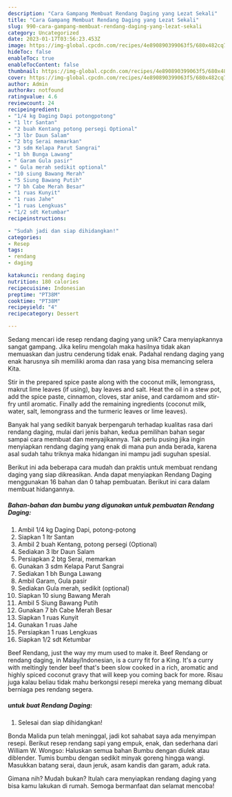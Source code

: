 ```yaml
---
description: "Cara Gampang Membuat Rendang Daging yang Lezat Sekali"
title: "Cara Gampang Membuat Rendang Daging yang Lezat Sekali"
slug: 990-cara-gampang-membuat-rendang-daging-yang-lezat-sekali
category: Uncategorized
date: 2023-01-17T03:56:23.453Z
image: https://img-global.cpcdn.com/recipes/4e890890399063f5/680x482cq70/rendang-daging-foto-resep-utama.jpg
hideToc: false
enableToc: true
enableTocContent: false
thumbnail: https://img-global.cpcdn.com/recipes/4e890890399063f5/680x482cq70/rendang-daging-foto-resep-utama.jpg
cover: https://img-global.cpcdn.com/recipes/4e890890399063f5/680x482cq70/rendang-daging-foto-resep-utama.jpg
author: Admin
authorAv: notfound
ratingvalue: 4.6
reviewcount: 24
recipeingredient:
- "1/4 kg Daging Dapi potongpotong"
- "1 ltr Santan"
- "2 buah Kentang potong persegi Optional"
- "3 lbr Daun Salam"
- "2 btg Serai memarkan"
- "3 sdm Kelapa Parut Sangrai"
- "1 bh Bunga Lawang"
- " Garam Gula pasir"
- " Gula merah sedikit optional"
- "10 siung Bawang Merah"
- "5 Siung Bawang Putih"
- "7 bh Cabe Merah Besar"
- "1 ruas Kunyit"
- "1 ruas Jahe"
- "1 ruas Lengkuas"
- "1/2 sdt Ketumbar"
recipeinstructions:

- "Sudah jadi dan siap dihidangkan!"
categories:
- Resep
tags:
- rendang
- daging

katakunci: rendang daging 
nutrition: 180 calories
recipecuisine: Indonesian
preptime: "PT38M"
cooktime: "PT38M"
recipeyield: "4"
recipecategory: Dessert

---
```





Sedang mencari ide resep rendang daging yang unik? Cara menyiapkannya sangat gampang. Jika keliru mengolah maka hasilnya tidak akan memuaskan dan justru cenderung tidak enak. Padahal rendang daging yang enak harusnya sih memiliki aroma dan rasa yang bisa memancing selera Kita.





Stir in the prepared spice paste along with the coconut milk, lemongrass, makrut lime leaves (if using), bay leaves and salt. Heat the oil in a stew pot, add the spice paste, cinnamon, cloves, star anise, and cardamom and stir-fry until aromatic. Finally add the remaining ingredients (coconut milk, water, salt, lemongrass and the turmeric leaves or lime leaves).

Banyak hal yang sedikit banyak berpengaruh terhadap kualitas rasa dari rendang daging, mulai dari jenis bahan, kedua pemilihan bahan segar sampai cara membuat dan menyajikannya. Tak perlu pusing jika ingin menyiapkan rendang daging yang enak di mana pun anda berada, karena asal sudah tahu triknya maka hidangan ini mampu jadi suguhan spesial.






Berikut ini ada beberapa cara mudah dan praktis untuk membuat rendang daging yang siap dikreasikan. Anda dapat menyiapkan Rendang Daging menggunakan 16 bahan dan 0 tahap pembuatan. Berikut ini cara dalam membuat hidangannya.

<!--inarticleads1-->

##### Bahan-bahan dan bumbu yang digunakan untuk pembuatan Rendang Daging:

1. Ambil 1/4 kg Daging Dapi, potong-potong
1. Siapkan 1 ltr Santan
1. Ambil 2 buah Kentang, potong persegi (Optional)
1. Sediakan 3 lbr Daun Salam
1. Persiapkan 2 btg Serai, memarkan
1. Gunakan 3 sdm Kelapa Parut Sangrai
1. Sediakan 1 bh Bunga Lawang
1. Ambil  Garam, Gula pasir
1. Sediakan  Gula merah, sedikit (optional)
1. Siapkan 10 siung Bawang Merah
1. Ambil 5 Siung Bawang Putih
1. Gunakan 7 bh Cabe Merah Besar
1. Siapkan 1 ruas Kunyit
1. Gunakan 1 ruas Jahe
1. Persiapkan 1 ruas Lengkuas
1. Siapkan 1/2 sdt Ketumbar


Beef Rendang, just the way my mum used to make it. Beef Rendang or rendang daging, in Malay/Indonesian, is a curry fit for a King. It&#39;s a curry with meltingly tender beef that&#39;s been slow cooked in a rich, aromatic and highly spiced coconut gravy that will keep you coming back for more. Risau juga kalau beliau tidak mahu berkongsi resepi mereka yang memang dibuat berniaga pes rendang segera. 

<!--inarticleads2-->

#####  untuk buat Rendang Daging:


1. Selesai dan siap dihidangkan!

Bonda Malida pun telah meninggal, jadi kot sahabat saya ada menyimpan resepi. Berikut resep rendang sapi yang empuk, enak, dan sederhana dari William W. Wongso: Haluskan semua bahan Bumbu dengan diulek atau diblender. Tumis bumbu dengan sedikit minyak goreng hingga wangi. Masukkan batang serai, daun jeruk, asam kandis dan garam, aduk rata. 

Gimana nih? Mudah bukan? Itulah cara menyiapkan rendang daging yang bisa kamu lakukan di rumah. Semoga bermanfaat dan selamat mencoba!
